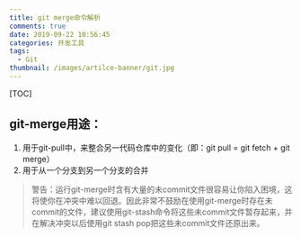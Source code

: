 ```yaml
---
title: git merge命令解析
comments: true
date: 2019-09-22 10:56:45
categories: 开发工具
tags:
  - Git
thumbnail: /images/artilce-banner/git.jpg
---
```

[TOC]
## git-merge用途：
1. 用于git-pull中，来整合另一代码仓库中的变化（即：git pull = git fetch + git merge）
2. 用于从一个分支到另一个分支的合并
>警告：运行git-merge时含有大量的未commit文件很容易让你陷入困境，这将使你在冲突中难以回退。因此非常不鼓励在使用git-merge时存在未commit的文件，建议使用git-stash命令将这些未commit文件暂存起来，并在解决冲突以后使用git stash pop把这些未commit文件还原出来。


